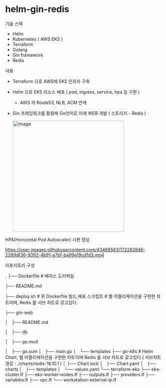 # helm-gin-redis

기술 스택
- Helm
- Kubernetes ( AWS EKS )
- Terraform
- Golang
- Gin framework
- Redis

내용
- Terraform 으로 AWS에 EKS 인프라 구축
- Helm 으로 EKS 리소스 배포 ( pod, ingress, service, hpa 등 구현 )
  - AWS 의 Route53, NLB, ACM 연계
- Gin 프레임워크를 활용해 Go언어로 아래 WEB 개발 ( 스토리지 - Redis )
  
  <img width="356" alt="image" src="https://user-images.githubusercontent.com/43468563/172343206-d961cfef-49c6-4442-b0cf-e819b7a7b643.png">


HPA(Horizontal Pod Autoscaler) 시현 영상

https://user-images.githubusercontent.com/43468563/172282846-2289df36-9392-4b91-a7bf-ba99e19cd1d3.mp4


리포지토리 구성

.
├── Dockerfile # 베이스 도커파일

├── README.md

├── deploy.sh # 위 Dockerfile 빌드,배포 스크립트 # 웹 어플리케이션을 구현한 차트이며, Redis 를 서브 차트로 갖고있다.

├── gin-web

│   ├── README.md

│   ├── db

│   ├── go.mod

│   ├── go.sum
│   ├── main.go
│   └── templates
├── go-k8s # Helm Chart, 웹 어플리케이션을 구현한 차트이며 Redis 를 서브 차트로 갖고있다 ( 서브차트 경로 : ./charts/redis-16.10.1 )
│   ├── Chart.lock
│   ├── Chart.yaml
│   ├── charts
│   ├── templates
│   └── values.yaml
└── terraform-eks
    ├── eks-cluster.tf
    ├── eks-worker-nodes.tf
    ├── outputs.tf
    ├── providers.tf
    ├── variables.tf
    ├── vpc.tf
    └── workstation-external-ip.tf
